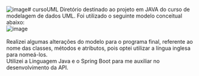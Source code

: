 ![image](https://github.com/GabrielPrata/cursoUML/assets/49907324/43a79069-d402-461c-924c-a357e68a4aec)# cursoUML
Diretório destinado ao projeto em JAVA do curso de modelagem de dados UML.
Foi utilizado o seguinte modelo conceitual abaixo:
<br>
![image](https://github.com/GabrielPrata/cursoUML/assets/49907324/b46b4266-7c63-4f9b-bc19-77e7d54bdca1)
<br>
<br>
Realizei algumas alterações do modelo para o programa final, referente ao nome das classes, métodos e atributos, pois optei utilizar a língua inglesa para nomeá-los.
<br>
Utilizei a Linguagem Java e o Spring Boot para me auxiliar no desenvolvimento da API.
